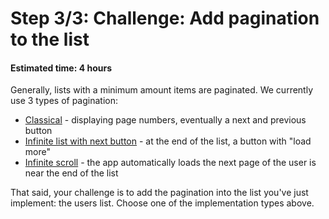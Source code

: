 # Step 3/3: Challenge: Add pagination to the list
#### Estimated time: 4 hours

Generally, lists with a minimum amount items are paginated. We currently use 3 types of pagination:

- [Classical](https://dribbble.com/shots/4144198-Daily-UI-085-Pagination) - displaying page numbers, eventually a next and previous button
- [Infinite list with next button](https://dribbble.com/shots/9331-Load-More-Channels) - at the end of the list, a button with "load more"
- [Infinite scroll](https://www.sopa.ag/wp-content/uploads/2014/07/infinite-scroll-mobile.gif) - the app automatically loads the next page of the user is near the end of the list

That said, your challenge is to add the pagination into the list you've just implement: the users list. Choose one of the implementation types above.
